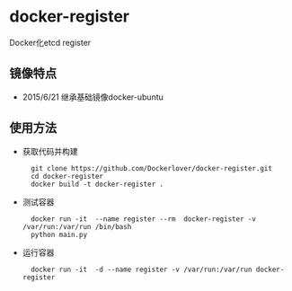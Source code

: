 # docker-register
Docker化etcd register

## 镜像特点

- 2015/6/21 继承基础镜像docker-ubuntu

## 使用方法

- 获取代码并构建

        git clone https://github.com/Dockerlover/docker-register.git
        cd docker-register
        docker build -t docker-register .

- 测试容器

        docker run -it  --name register --rm  docker-register -v /var/run:/var/run /bin/bash
        python main.py

- 运行容器

        docker run -it  -d --name register -v /var/run:/var/run docker-register
